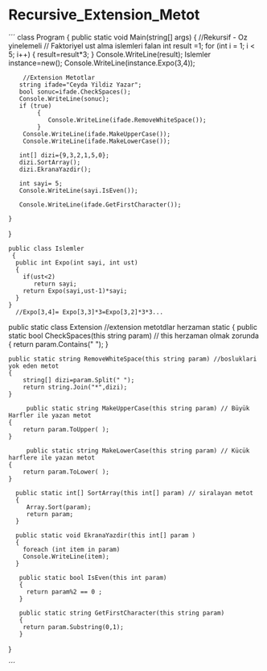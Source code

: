 # Recursive_Extension_Metot



´´´ class Program
{
    public static void Main(string[] args)
    {
        //Rekursif - Oz yinelemeli // Faktoriyel ust alma islemleri falan
       int result =1;
       for (int i = 1; i < 5; i++)
       {
              result=result*3;
       }
       Console.WriteLine(result);
       Islemler instance=new();
       Console.WriteLine(instance.Expo(3,4));

        //Extension Metotlar 
       string ifade="Ceyda Yildiz Yazar";
       bool sonuc=ifade.CheckSpaces();
       Console.WriteLine(sonuc);
       if (true)
            {
               Console.WriteLine(ifade.RemoveWhiteSpace()); 
            }
        Console.WriteLine(ifade.MakeUpperCase());
        Console.WriteLine(ifade.MakeLowerCase());
    
       int[] dizi={9,3,2,1,5,0};
       dizi.SortArray();
       dizi.EkranaYazdir();
    
       int sayi= 5;
       Console.WriteLine(sayi.IsEven());
       
       Console.WriteLine(ifade.GetFirstCharacter());

    }
}

    public class Islemler
     {
      public int Expo(int sayi, int ust)
      {
        if(ust<2)
           return sayi;
        return Expo(sayi,ust-1)*sayi;
      }  
    }
      //Expo[3,4]= Expo[3,3]*3=Expo[3,2]*3*3...
   
   public static class Extension                    //extension metotdlar herzaman static
   {
    public static bool CheckSpaces(this string param)  // this herzaman olmak zorunda
    {
        return param.Contains(" ");
    }

    public static string RemoveWhiteSpace(this string param) //bosluklari yok eden metot
    {
        string[] dizi=param.Split(" ");
        return string.Join("*",dizi);
    }

         public static string MakeUpperCase(this string param) // Büyük Harfler ile yazan metot
    {
        return param.ToUpper( );
    }

         public static string MakeLowerCase(this string param) // Kücük harflere ile yazan metot
    {
        return param.ToLower( );
    }
      
      public static int[] SortArray(this int[] param) // siralayan metot
      {
         Array.Sort(param);
         return param;
      }

      public static void EkranaYazdir(this int[] param )
      {
        foreach (int item in param)
        Console.WriteLine(item);     
      }

       public static bool IsEven(this int param)
       {
         return param%2 == 0 ;
       }

       public static string GetFirstCharacter(this string param)
       {
        return param.Substring(0,1);
       }
   
   }


´´´
